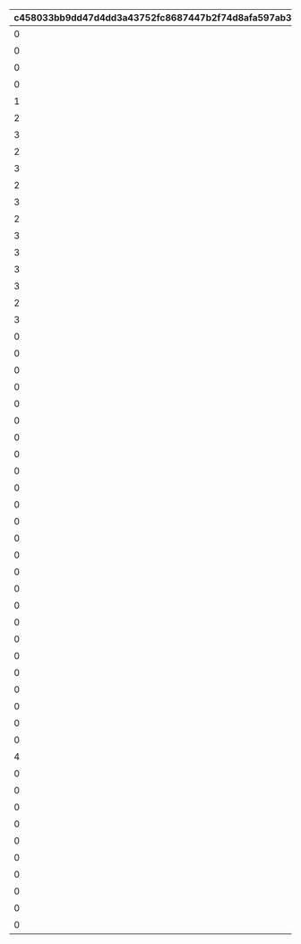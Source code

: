 |c458033bb9dd47d4dd3a43752fc8687447b2f74d8afa597ab3162ca45c5b9fab|27cfd45b55665f73242f2029fbd004e3e6222fdf3d228d2e122180e44fd1b46b|9441986c99556db417153d490bca1298e89683a69dff3c3aa0083496cf611032|2dc6e3a9a37cff01000fe4fda13ab9d8a3aad833e607159a38b9f1205e365d72|f836ccb296711dbeafe053335aff3d38737a601cddd90c37d846c39b04e553f0|7cee882d5bbb8351c675f192dbbc6a4a554c5e9b52d0514ede5642046da0a409|0ba55aa3684e69ae6a289fc7242041ef7638fdeb2b8ce82351d7670b3626e3bd|f33c010f958b16fd3e1134befe6879a172116d70bf7432a94f246f268f2140e5|22cf497054895c74300a8438b75c74c1cffe055b40696d3dfeedbac45d52fcf7|0166bc170792539eba6e3424410d682e3d77e87c47e7cf45e1aa8991ae7e5259|153d921f6be1024aa510ff2aaed114f524a11ef15f2da2099a19f36d90ad72c8|
| --- | --- | --- | --- | --- | --- | --- | --- | --- | --- | --- |
|0|0|20000|スタートダッシュログインキャンペーン|10|2023/02/16 4:59:59|530100|0|2016/09/01 15:00:00|2|0|
|0|0|20001|スタートダッシュログインキャンペーン|10|2099/01/01 23:59:00|530100|0|2023/02/16 5:00:00|2|0|
|0|0|30000|ログインボーナス|15|2099/01/01 23:59:00|0|0|2016/04/01 15:00:00|3|0|
|0|0|40000|CM放映記念ログインボーナス第1弾|1|2017/01/01 23:59:00|0|0|2016/09/01 15:00:00|4|0|
|1|0|40001|Half Anniversary ログインキャンペーン|10|2018/09/01 4:59:59|500160|0|2018/08/15 5:00:00|4|0|
|2|0|40003|グラブルコラボログインボーナス|10|2018/12/22 4:59:59|40003|0|2018/12/09 5:00:00|4|0|
|3|0|40004|マナリアフレンズ放送応援ログインキャンペーン|10|2019/01/31 4:59:59|40004|0|2019/01/20 5:00:00|4|0|
|2|0|40005|Shadowverseコラボログインボーナス|10|2019/04/25 4:59:59|40005|0|2019/03/28 5:00:00|4|0|
|3|0|40006|アニメ放送記念 スタンプログインキャンペーン|10|2020/04/16 4:59:59|40006|0|2020/04/06 5:00:00|4|0|
|2|0|40007|復刻Re:ゼロコラボ開催記念 スタンプログインキャンペーン|10|2020/11/22 4:59:59|40007|0|2020/11/10 5:00:00|4|0|
|3|0|40008|ドラガリアロスト 応援ログインキャンペーン|10|2020/12/14 4:59:59|40008|0|2020/12/01 5:00:00|4|0|
|2|0|40009|復刻デレステコラボ開催記念 スタンプログインキャンペーン|10|2021/03/25 4:59:59|40009|0|2021/03/08 5:00:00|4|0|
|3|0|40010|アニメ放送記念 スタンプログインキャンペーン|10|2022/04/07 4:59:59|40010|0|2022/01/11 5:00:00|4|0|
|3|0|40011|メインストーリー第3部開始記念ログインキャンペーン|6|2023/02/19 4:59:59|531200|0|2023/02/13 5:00:00|4|0|
|3|0|40012|TANITAコラボログインキャンペーン|8|2023/10/30 4:59:59|40012|0|2023/09/27 5:00:00|4|0|
|3|0|40013|2024年バレンタイン記念プレゼント|1|2024/03/01 4:59:59|40013|0|2024/02/14 5:00:00|4|0|
|2|0|40014|銀だこハイボール酒場コラボログインキャンペーン|2|2024/09/11 4:59:59|40014|0|2024/08/14 5:00:00|4|0|
|3|0|40015|カムバックログインボーナス|5|2099/01/01 23:59:00|40015|0|2024/08/10 5:00:00|4|0|
|0|0|60000|謹賀新年 お正月ログインボーナス|7|2019/01/11 4:59:59|500553|0|2019/01/01 5:00:00|6|1|
|0|0|60001|謹賀新年 お正月ログインボーナス|7|2020/01/11 4:59:59|500553|0|2020/01/01 5:00:00|6|1|
|0|0|60002|謹賀新年 お正月ログインボーナス|7|2021/01/11 4:59:59|500553|0|2021/01/01 5:00:00|6|1|
|0|0|60003|謹賀新年 お正月ログインボーナス|7|2022/01/11 4:59:59|500553|0|2022/01/01 5:00:00|6|1|
|0|0|60004|謹賀新年 お正月ログインボーナス|7|2023/01/11 4:59:59|500553|0|2023/01/01 5:00:00|6|1|
|0|0|60005|謹賀新年 お正月ログインボーナス|7|2024/01/11 4:59:59|500553|0|2024/01/01 5:00:00|6|1|
|0|0|60006|謹賀新年 お正月ログインボーナス|5|2025/01/11 4:59:59|500553|0|2025/01/01 5:00:00|6|1|
|0|0|70000|クリスマスログインボーナス|2|2018/12/26 4:59:59|500160|1|2018/12/24 5:00:00|7|0|
|0|0|70001|あけおめログインボーナス|3|2019/01/04 4:59:59|500160|2|2019/01/01 5:00:00|7|0|
|0|0|70002|クリスマスログインボーナス|2|2019/12/26 4:59:59|500160|1|2019/12/24 5:00:00|7|0|
|0|0|70003|三が日特別ログインボーナス|3|2020/01/04 4:59:59|500160|2|2020/01/01 5:00:00|7|0|
|0|0|70004|クリスマスログインボーナス|2|2020/12/26 4:59:59|500160|1|2020/12/24 5:00:00|7|0|
|0|0|70005|三が日特別ログインボーナス|3|2021/01/04 4:59:59|500160|2|2021/01/01 5:00:00|7|0|
|0|0|70006|クリスマスログインボーナス|2|2021/12/26 4:59:59|500160|1|2021/12/24 5:00:00|7|0|
|0|0|70007|三が日特別ログインボーナス|3|2022/01/04 4:59:59|500160|2|2022/01/01 5:00:00|7|0|
|0|0|70008|クリスマスログインボーナス|2|2022/12/26 4:59:59|500160|1|2022/12/24 5:00:00|7|0|
|0|0|70009|元日特別ログインボーナス|1|2023/01/04 4:59:59|500160|2|2023/01/01 5:00:00|7|0|
|0|0|70010|クリスマスログインボーナス|1|2023/12/25 4:59:59|500160|1|2023/12/24 5:00:00|7|0|
|0|0|70011|元日特別ログインボーナス|1|2024/01/04 4:59:59|500160|2|2024/01/01 5:00:00|7|0|
|0|0|70012|クリスマスログインボーナス|1|2023/12/26 4:59:59|500160|1|2023/12/25 5:00:00|7|0|
|0|0|70013|元日特別ログインボーナス|1|2025/01/04 4:59:59|500160|2|2025/01/01 5:00:00|7|0|
|0|0|70014|クリスマスログインボーナス|1|2024/12/25 4:59:59|500160|1|2024/12/24 5:00:00|7|0|
|0|0|70015|クリスマスログインボーナス|1|2024/12/26 4:59:59|500160|1|2024/12/25 5:00:00|7|0|
|0|0|70016|『AIだ！勇気だ！ギガンティックローチェ』MV閲覧|1|2025/04/23 4:59:59|500160|1|2025/03/31 12:00:00|7|0|
|0|1|80001|1st Anniversary カウントダウンログインボーナス|15|2019/02/15 4:59:59|0|0|2019/01/31 5:00:00|8|0|
|4|0|80002|2nd Anniversary カウントダウンログインボーナス|15|2020/02/15 4:59:59|80002|0|2020/01/31 5:00:00|4|0|
|0|1|80003|2.5 Year Anniversary カウントダウンログインボーナス|15|2020/08/16 4:59:59|0|0|2020/08/01 5:00:00|8|0|
|0|1|80004|3rd Anniversary カウントダウンログインボーナス|17|2021/02/16 4:59:59|0|1|2021/01/30 5:00:00|10|0|
|0|1|80005|3.5 Year Anniversary カウントダウンログインボーナス|15|2021/08/16 4:59:59|0|0|2021/08/01 5:00:00|8|0|
|0|1|80006|4th Anniversary カウントダウンログインボーナス|17|2022/02/16 4:59:59|0|1|2022/01/30 5:00:00|10|0|
|0|1|80007|4.5 Year Anniversary カウントダウンログインボーナス|15|2022/08/16 4:59:59|0|1|2022/08/01 5:00:00|10|0|
|0|1|80008|5th Anniversary カウントダウンログインボーナス|16|2023/02/16 4:59:59|0|1|2023/01/31 5:00:00|10|0|
|0|1|80009|5.5 Year Anniversary カウントダウンログインボーナス|15|2023/08/16 4:59:59|0|1|2023/08/01 5:00:00|10|0|
|0|1|80010|6th Anniversary カウントダウンログインボーナス|16|2024/02/16 4:59:59|0|1|2024/01/31 5:00:00|10|0|
|0|1|80011|6.5 Year Anniversary カウントダウンログインボーナス|15|2024/08/16 4:59:59|0|1|2024/08/01 5:00:00|10|0|
|0|1|80012|7th Year Anniversary カウントダウンログインボーナス|8|2025/02/16 4:59:59|0|1|2025/02/08 5:00:00|10|0|